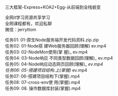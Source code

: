 三大框架-Express+KOA2+Egg-从前端到全栈蜕变

全网it学习资源共享学习<br>全网课程都有，欢迎私聊<br>微信：jerryttom<br>

任务01: 01-原生Node服务端开发代码资料.zip.zip<br> 任务02: 01-Node搭 建Web服务器回顾(理解) ev.mp4<br> 任务03: 02-NodeMon使用(掌 握)_ ev.mp4<br> 任务04: 03-Node响应 不同类型数据回顾(理解)_ ev.mp4<br> 任务05: 04-Node响应动态网页回顾(理解)_ _ev.mp4<br> 任务06: 05-搭建项目结构.上(掌握)_ ev.mp4<br> 任务07: 06-搭建项目结构下(掌握).mp4<br> 任务08: 07-cross-env使 用(掌握).mp4<br> 任务09: 08. 操作数据库封装(掌握).mp4